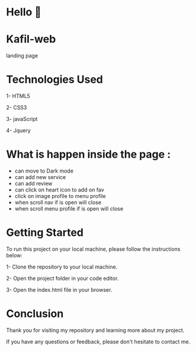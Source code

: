 # Hello 👋

# Kafil-web

landing page


# Technologies Used

1- HTML5

2- CSS3

3- javaScript

4- Jquery

# What is happen inside the page :
- can move to Dark mode
- can add new service
- can add review
- can click on heart icon to add on fav
- click on image profile to menu profile
- when scroll nav if is open will close
- when scroll menu profile if is open will close

# Getting Started
To run this project on your local machine, please follow the instructions below:

1- Clone the repository to your local machine.

2- Open the project folder in your code editor.

3- Open the index.html file in your browser.

# Conclusion

Thank you for visiting my repository and learning more about my project.

If you have any questions or feedback, please don't hesitate to contact me.
